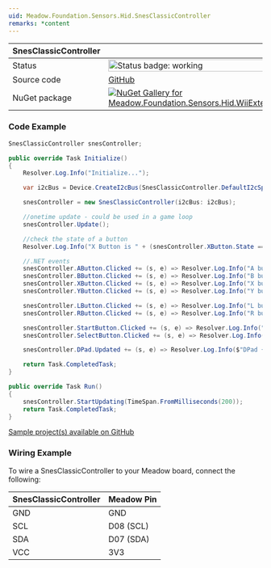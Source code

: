 ```yaml
---
uid: Meadow.Foundation.Sensors.Hid.SnesClassicController
remarks: *content
---
```


| SnesClassicController | |
|--------|--------|
| Status | <img src="https://img.shields.io/badge/Working-brightgreen" style="width: auto; height: -webkit-fill-available;" alt="Status badge: working" /> |
| Source code | [GitHub](https://github.com/WildernessLabs/Meadow.Foundation/tree/main/Source/Meadow.Foundation.Peripherals/Sensors.Hid.WiiExtensionControllers) |
| NuGet package | <a href="https://www.nuget.org/packages/Meadow.Foundation.Sensors.Hid.WiiExtensionControllers/" target="_blank"><img src="https://img.shields.io/nuget/v/Meadow.Foundation.Sensors.Hid.WiiExtensionControllers.svg?label=Meadow.Foundation.Sensors.Hid.WiiExtensionControllers" alt="NuGet Gallery for Meadow.Foundation.Sensors.Hid.WiiExtensionControllers" /></a> |

### Code Example

```csharp
SnesClassicController snesController;

public override Task Initialize()
{
    Resolver.Log.Info("Initialize...");

    var i2cBus = Device.CreateI2cBus(SnesClassicController.DefaultI2cSpeed);

    snesController = new SnesClassicController(i2cBus: i2cBus);

    //onetime update - could be used in a game loop
    snesController.Update();

    //check the state of a button
    Resolver.Log.Info("X Button is " + (snesController.XButton.State == true ? "pressed" : "not pressed"));

    //.NET events
    snesController.AButton.Clicked += (s, e) => Resolver.Log.Info("A button clicked");
    snesController.BButton.Clicked += (s, e) => Resolver.Log.Info("B button clicked");
    snesController.XButton.Clicked += (s, e) => Resolver.Log.Info("X button clicked");
    snesController.YButton.Clicked += (s, e) => Resolver.Log.Info("Y button clicked");

    snesController.LButton.Clicked += (s, e) => Resolver.Log.Info("L button clicked");
    snesController.RButton.Clicked += (s, e) => Resolver.Log.Info("R button clicked");

    snesController.StartButton.Clicked += (s, e) => Resolver.Log.Info("+ button clicked");
    snesController.SelectButton.Clicked += (s, e) => Resolver.Log.Info("- button clicked");

    snesController.DPad.Updated += (s, e) => Resolver.Log.Info($"DPad {e.New}");

    return Task.CompletedTask;
}

public override Task Run()
{
    snesController.StartUpdating(TimeSpan.FromMilliseconds(200));
    return Task.CompletedTask;
}

```

[Sample project(s) available on GitHub](https://github.com/WildernessLabs/Meadow.Foundation/tree/main/Source/Meadow.Foundation.Peripherals/Sensors.Hid.WiiExtensionControllers/Samples/SnesClassicController_Sample)

### Wiring Example

To wire a SnesClassicController to your Meadow board, connect the following:

| SnesClassicController  | Meadow Pin  |
|---------|-------------|
| GND     | GND         |
| SCL     | D08 (SCL)   |
| SDA     | D07 (SDA)   |
| VCC     | 3V3         |
